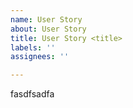 ```yaml
---
name: User Story
about: User Story
title: User Story <title>
labels: ''
assignees: ''

---
```


fasdfsadfa
